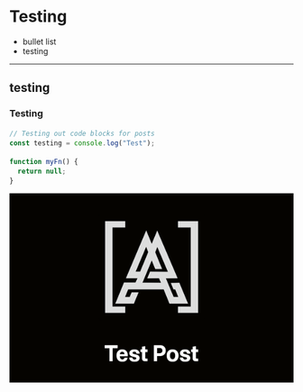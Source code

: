 # Testing

- bullet list
- testing

---

## testing

### Testing

```js
// Testing out code blocks for posts
const testing = console.log("Test");

function myFn() {
  return null;
}
```

![test](https://raw.githubusercontent.com/AndyAshley/dev-portfolio-posts/main/content/posts/1/post_thumbnail_test.png)
